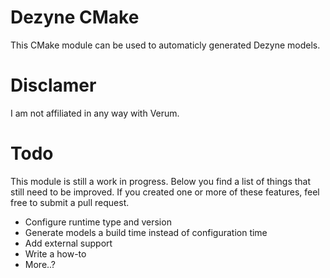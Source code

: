 # Dezyne CMake
This CMake module can be used to automaticly generated Dezyne models.

# Disclamer
I am not affiliated in any way with Verum.

# Todo
This module is still a work in progress. Below you find a list of things that still need to be improved. If you created one or more of these features, feel free to submit a pull request.

* Configure runtime type and version
* Generate models a build time instead of configuration time
* Add external support
* Write a how-to
* More..?